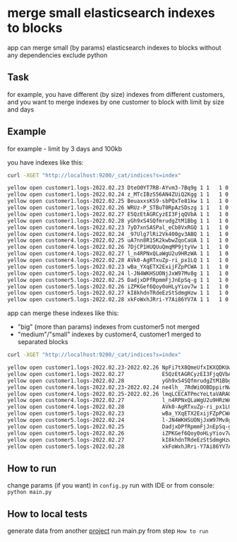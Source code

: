 # merge small elasticsearch indexes to blocks
app can merge small (by params) elasticsearch indexes to blocks
without any dependencies exclude python

## Task
for example, you have different (by size) indexes from different customers,
and you want to merge indexes by one customer to block with limit by size and days

## Example
for example - limit by 3 days and 100kb

you have indexes like this:
```bash
curl -XGET "http://localhost:9200/_cat/indices?s=index"

yellow open customer1.logs-2022.02.23 DteO0YT7RB-AYvm3-7Bq9g 1 1   1 0  18.1kb  18.1kb
yellow open customer1.logs-2022.02.24 z_MTcIBzS56AN4ZUiQ2Kgg 1 1   1 0  18.1kb  18.1kb
yellow open customer1.logs-2022.02.25 BeuaxxsKS9-sbPQxTe81kw 1 1   1 0  18.1kb  18.1kb
yellow open customer1.logs-2022.02.26 WRUz-P_STBuT0RpAzSDszg 1 1   1 0  18.1kb  18.1kb
yellow open customer1.logs-2022.02.27 E5QzEtAGRCyzEI3FjqQVbA 1 1   1 0  18.1kb  18.1kb
yellow open customer1.logs-2022.02.28 yGh9xS4SQfmrudgZtM1Bbg 1 1   1 0  18.1kb  18.1kb
yellow open customer4.logs-2022.02.23 7yD7xnSASPal_eCb8VxRGQ 1 1   1 0  37.6kb  37.6kb
yellow open customer4.logs-2022.02.24 _97Ulg7lRi2Vk400gv3ABQ 1 1   1 0  37.6kb  37.6kb
yellow open customer4.logs-2022.02.25 uA7nn8R1SK2kwbwZqoCaUA 1 1   1 0  37.6kb  37.6kb
yellow open customer4.logs-2022.02.26 7DjCP1HUQUuQmqMP9jtyVw 1 1   1 0  37.6kb  37.6kb
yellow open customer4.logs-2022.02.27 l_n4RPNxQLaWgU2u9HRzWA 1 1   1 0  37.6kb  37.6kb
yellow open customer4.logs-2022.02.28 AVk0-AgRTxuZp-ri_px1LQ 1 1   1 0  37.6kb  37.6kb
yellow open customer5.logs-2022.02.23 wBa_YXqETX2ExijFZpPCWA 1 1   1 0 128.2kb 128.2kb
yellow open customer5.logs-2022.02.24 l-JN4WKHSUONjJxW97Mv8g 1 1   1 0 128.2kb 128.2kb
yellow open customer5.logs-2022.02.25 DadjxDPfRpmmFjJnEpSq-g 1 1   1 0 128.2kb 128.2kb
yellow open customer5.logs-2022.02.26 iZPKGef6Qoy0oHLyYiov7w 1 1   1 0 128.2kb 128.2kb
yellow open customer5.logs-2022.02.27 kI8khdnTRdeEzStSdmgHzw 1 1   1 0 128.2kb 128.2kb
yellow open customer5.logs-2022.02.28 xkFoWxhJRri-Y7Ai86YV7A 1 1   1 0 128.2kb 128.2kb
```

app can merge these indexes like this:
- "big" (more than params) indexes from customer5 not merged
- "medium"/"small" indexes by customer4, customer1 merged to separated blocks
```bash
curl -XGET "http://localhost:9200/_cat/indices?s=index"

yellow open customer1.logs-2022.02.23-2022.02.26 NpFi7tX8QmeUfxIKXQDKUw 1 1   4 0  21.5kb  21.5kb
yellow open customer1.logs-2022.02.27            E5QzEtAGRCyzEI3FjqQVbA 1 1   1 0  18.1kb  18.1kb
yellow open customer1.logs-2022.02.28            yGh9xS4SQfmrudgZtM1Bbg 1 1   1 0  18.1kb  18.1kb
yellow open customer4.logs-2022.02.23-2022.02.24 ne4lh__7RdWiOOBDppirNw 1 1   2 0  40.3kb  40.3kb
yellow open customer4.logs-2022.02.25-2022.02.26 lmqLCECATPmcYeLtaVARAQ 1 1   2 0  40.3kb  40.3kb
yellow open customer4.logs-2022.02.27            l_n4RPNxQLaWgU2u9HRzWA 1 1   1 0  37.6kb  37.6kb
yellow open customer4.logs-2022.02.28            AVk0-AgRTxuZp-ri_px1LQ 1 1   1 0  37.6kb  37.6kb
yellow open customer5.logs-2022.02.23            wBa_YXqETX2ExijFZpPCWA 1 1   1 0 128.2kb 128.2kb
yellow open customer5.logs-2022.02.24            l-JN4WKHSUONjJxW97Mv8g 1 1   1 0 128.2kb 128.2kb
yellow open customer5.logs-2022.02.25            DadjxDPfRpmmFjJnEpSq-g 1 1   1 0 128.2kb 128.2kb
yellow open customer5.logs-2022.02.26            iZPKGef6Qoy0oHLyYiov7w 1 1   1 0 128.2kb 128.2kb
yellow open customer5.logs-2022.02.27            kI8khdnTRdeEzStSdmgHzw 1 1   1 0 128.2kb 128.2kb
yellow open customer5.logs-2022.02.28            xkFoWxhJRri-Y7Ai86YV7A 1 1   1 0 128.2kb 128.2kb
```

## How to run
change params (if you want) in `config.py`
run with IDE or from console: `python main.py` 

## How to local tests
generate data from another [project](https://github.com/axel-n/demo-data-for-elasticsearch)
run main.py from step `How to run`